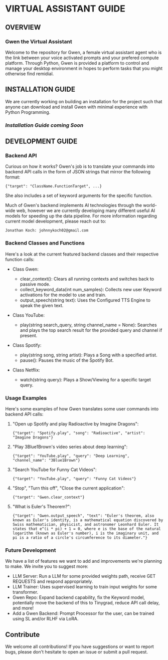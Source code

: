 # VIRTUAL ASSISTANT GUIDE

## OVERVIEW 

### Gwen the Virtual Assistant

Welcome to the repository for Gwen, a female virtual assistant agent who is the link between your voice activated prompts and your prefered compute platform. Through Python, Gwen is provided a platform to control and manage your desktop environment in hopes to perform tasks that you might otherwise find remidial.

## INSTALLATION GUIDE

We are currently working on building an installation for the project such that anyone can download and install Gwen with minimal experience with Python Programming.

### *Installation Guide coming Soon*

## DEVELOPMENT GUIDE

### Backend API

Curious on how it works? Gwen's job is to translate your commands into backend API calls in the form of JSON strings that mirror the following format:

```
{"target": "ClassName.FunctionTarget", ...}
```

She also includes a set of keyword arguments for the specific function.

Much of Gwen's backend implements AI technologies through the world-wide web, however we are currently developing many different useful AI models for speeding up the data pipeline. For more information regarding current model development, please reach out to:

    Jonathan Koch: johnnykoch02@gmail.com

### Backend Classes and Functions

Here's a look at the current featured backend classes and their respective function calls:

- Class Gwen:
  - clear_context(): Clears all running contexts and switches back to passive mode.
  - collect_keyword_data(int num_samples): Collects new user Keyword activations for the model to use and train.
  - output_speech(string text): Uses the Configured TTS Engine to speak the given text.

- Class YouTube:
  - play(string search_query, string channel_name = None): Searches and plays the top search result for the provided query and channel if present.

- Class Spotify:
  - play(string song, string artist): Plays a Song with a specified artist.
  - pause(): Pauses the music of the Spotify Bot.

- Class Netflix:
  - watch(string query): Plays a Show/Viewing for a specific target query.

### Usage Examples

Here's some examples of how Gwen translates some user commands into backend API calls:

1. "Open up Spotify and play Radioactive by Imagine Dragons":
    ```
    {"target": "Spotify.play", "song": "Radioactive", "artist": "Imagine Dragons"}
    ```
2. "Play 3Blue1Brown's video series about deep learning":
    ```
    {"target": "YouTube.play", "query": "Deep Learning", "channel_name": "3Blue1Brown"}
    ```
3. "Search YouTube for Funny Cat Videos":
    ```
    {"target": "YouTube.play", "query": "Funny Cat Videos"}
    ```
4. "Stop", "Turn this off", "Close the current application":
    ```
    {"target": "Gwen.clear_context"}
    ```
5. "What is Euler's Theorem?":
    ```
    {"target": "Gwen.output_speech", "text": "Euler's theorem, also known as Euler's identity, is a mathematical equation discovered by Swiss mathematician, physicist, and astronomer Leonhard Euler. It states that e^(i * pi) + 1 = 0, where e is the base of the natural logarithm (known as Euler's number), i is the imaginary unit, and pi is a ratio of a circle's circumference to its diameter."}
    ```

### Future Development

We have a list of features we want to add and improvements we're planning to make. We invite you to suggest more:

- LLM Server: Run a LLM for some provided weights path, receive GET REQUESTS and respond appropriately.
- LLM Trainer: Uses supervised learning to train input weights for some transformer.
- Gwen Repo: Expand backend capability, fix the Keyword model, potentially move the backend of this to Tinygrad, reduce API call delay, and more!
- Add a Gwen Backend: Prompt Processor for the user, can be trained using SL and/or RLHF via LoRA.

## Contribute

We welcome all contributions! If you have suggestions or want to report bugs, please don't hesitate to open an issue or submit a pull request.
